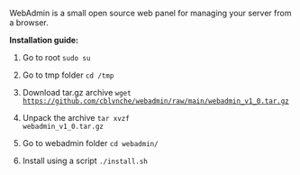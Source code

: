 WebAdmin is a small open source web panel for managing your server from a browser.

<b>Installation guide:</b>

1. Go to root
<code>sudo su</code>

2. Go to tmp folder
<code>cd /tmp</code>

3. Download tar.gz archive
<code>wget https://github.com/cblvnche/webadmin/raw/main/webadmin_v1_0.tar.gz</code>

4. Unpack the archive
<code>tar xvzf webadmin_v1_0.tar.gz</code>

5. Go to webadmin folder
<code>cd webadmin/</code>

6. Install using a script
<code>./install.sh</code>
